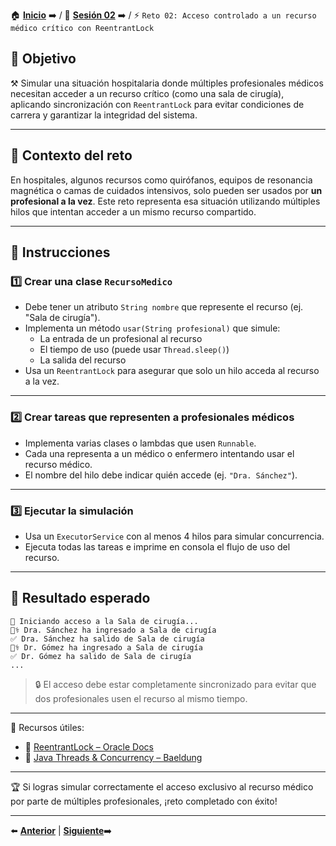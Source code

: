 🏠 [**Inicio**](../../Readme.md) ➡️ / 📖 [**Sesión 02**](../Readme.md) ➡️ / ⚡ `Reto 02: Acceso controlado a un recurso médico crítico con ReentrantLock`

## 🎯 Objetivo

⚒️ Simular una situación hospitalaria donde múltiples profesionales médicos necesitan acceder a un recurso crítico (como una sala de cirugía), aplicando sincronización con `ReentrantLock` para evitar condiciones de carrera y garantizar la integridad del sistema.

---

## 🧠 Contexto del reto

En hospitales, algunos recursos como quirófanos, equipos de resonancia magnética o camas de cuidados intensivos, solo pueden ser usados por **un profesional a la vez**. Este reto representa esa situación utilizando múltiples hilos que intentan acceder a un mismo recurso compartido.

---

## 📝 Instrucciones

### 1️⃣ Crear una clase `RecursoMedico`

- Debe tener un atributo `String nombre` que represente el recurso (ej. "Sala de cirugía").
- Implementa un método `usar(String profesional)` que simule:
  - La entrada de un profesional al recurso
  - El tiempo de uso (puede usar `Thread.sleep()`)
  - La salida del recurso
- Usa un `ReentrantLock` para asegurar que solo un hilo acceda al recurso a la vez.

---

### 2️⃣ Crear tareas que representen a profesionales médicos

- Implementa varias clases o lambdas que usen `Runnable`.
- Cada una representa a un médico o enfermero intentando usar el recurso médico.
- El nombre del hilo debe indicar quién accede (ej. `"Dra. Sánchez"`).

---

### 3️⃣ Ejecutar la simulación

- Usa un `ExecutorService` con al menos 4 hilos para simular concurrencia.
- Ejecuta todas las tareas e imprime en consola el flujo de uso del recurso.

---

## 🧪 Resultado esperado

```
🏥 Iniciando acceso a la Sala de cirugía...
👩‍⚕️ Dra. Sánchez ha ingresado a Sala de cirugía
✅ Dra. Sánchez ha salido de Sala de cirugía
👨‍⚕️ Dr. Gómez ha ingresado a Sala de cirugía
✅ Dr. Gómez ha salido de Sala de cirugía
...
```

> 🔒 El acceso debe estar completamente sincronizado para evitar que dos profesionales usen el recurso al mismo tiempo.

---

📘 Recursos útiles:

- 🔗 [ReentrantLock – Oracle Docs](https://docs.oracle.com/javase/8/docs/api/java/util/concurrent/locks/ReentrantLock.html)  
- 🔗 [Java Threads & Concurrency – Baeldung](https://www.baeldung.com/java-concurrent-locks)

---

🏆 Si logras simular correctamente el acceso exclusivo al recurso médico por parte de múltiples profesionales, ¡reto completado con éxito!

---

⬅️ [**Anterior**](../Ejemplo-03/Readme.md) | [**Siguiente**](../../Sesion-03/Readme.md)➡️  